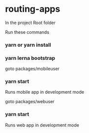 # routing-apps
In the project Root folder

Run these commands
### yarn or yarn install 
### yarn lerna bootstrap

goto packages/mobileuser 

### yarn start  
Runs mobile app in development mode

goto packages/webuser 
### yarn start 
 Runs web app in development mode
